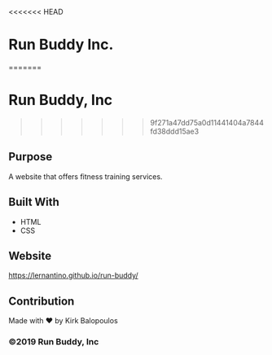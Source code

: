 <<<<<<< HEAD
# Run Buddy Inc.
=======
# Run Buddy, Inc
>>>>>>> 9f271a47dd75a0d11441404a7844fd38ddd15ae3

## Purpose
A website that offers fitness training services. 

## Built With
* HTML
* CSS

## Website
https://lernantino.github.io/run-buddy/

## Contribution
Made with ❤️ by Kirk Balopoulos

### ©️2019 Run Buddy, Inc 
